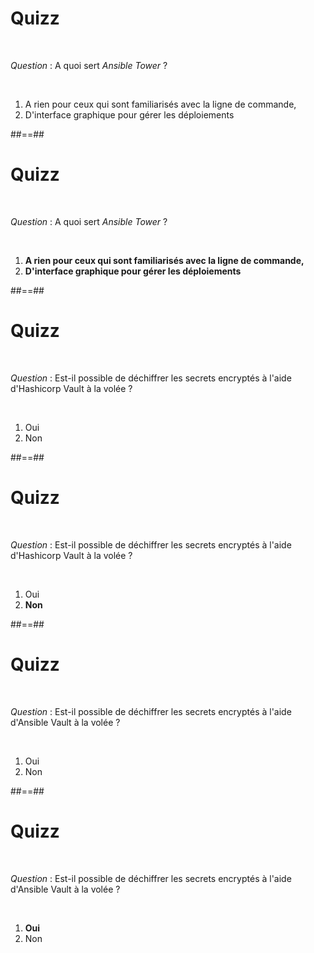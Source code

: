 # Quizz

<br/>

*Question* : A quoi sert *Ansible Tower* ?

<br/>

1. A rien pour ceux qui sont familiarisés avec la ligne de commande,
2. D'interface graphique pour gérer les déploiements

##==##

<!-- .slide: -->

# Quizz

<br/>

*Question* : A quoi sert *Ansible Tower* ?

<br/>

1. **A rien pour ceux qui sont familiarisés avec la ligne de commande,**
2. **D'interface graphique pour gérer les déploiements**

##==##

<!-- .slide: -->

# Quizz

<br/>

*Question* : Est-il possible de déchiffrer les secrets encryptés à l'aide d'Hashicorp Vault à la volée ?

<br/>

1. Oui
2. Non 

##==##

<!-- .slide: -->

# Quizz

<br/>

*Question* : Est-il possible de déchiffrer les secrets encryptés à l'aide d'Hashicorp Vault à la volée ?

<br/>

1. Oui
2. **Non**

##==##

<!-- .slide: -->

# Quizz

<br/>

*Question* : Est-il possible de déchiffrer les secrets encryptés à l'aide d'Ansible Vault à la volée ?

<br/>

1. Oui
2. Non

##==##

<!-- .slide: -->

# Quizz

<br/>

*Question* : Est-il possible de déchiffrer les secrets encryptés à l'aide d'Ansible Vault à la volée ?

<br/>

1. **Oui**
2. Non
